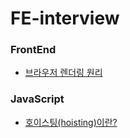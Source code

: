 # FE-interview

### FrontEnd

- [브라우저 렌더링 원리](https://github.com/soheee-bae/FE-interview/blob/main/FrontEnd/%EB%B8%8C%EB%9D%BC%EC%9A%B0%EC%A0%80%20%EB%A0%8C%EB%8D%94%EB%A7%81%20%EC%9B%90%EB%A6%AC.md)

### JavaScript

- [호이스팅(hoisting)이란?](https://github.com/soheee-bae/FE-interview/blob/main/JavaScript/%ED%98%B8%EC%9D%B4%EC%8A%A4%ED%8C%85%EC%9D%B4%EB%9E%80%3F.md)

